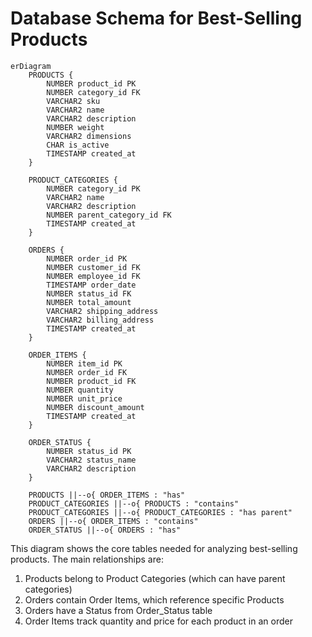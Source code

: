 # Database Schema for Best-Selling Products

```mermaid
erDiagram
    PRODUCTS {
        NUMBER product_id PK
        NUMBER category_id FK
        VARCHAR2 sku
        VARCHAR2 name
        VARCHAR2 description
        NUMBER weight
        VARCHAR2 dimensions
        CHAR is_active
        TIMESTAMP created_at
    }
    
    PRODUCT_CATEGORIES {
        NUMBER category_id PK
        VARCHAR2 name
        VARCHAR2 description
        NUMBER parent_category_id FK
        TIMESTAMP created_at
    }
    
    ORDERS {
        NUMBER order_id PK
        NUMBER customer_id FK
        NUMBER employee_id FK
        TIMESTAMP order_date
        NUMBER status_id FK
        NUMBER total_amount
        VARCHAR2 shipping_address
        VARCHAR2 billing_address
        TIMESTAMP created_at
    }
    
    ORDER_ITEMS {
        NUMBER item_id PK
        NUMBER order_id FK
        NUMBER product_id FK
        NUMBER quantity
        NUMBER unit_price
        NUMBER discount_amount
        TIMESTAMP created_at
    }
    
    ORDER_STATUS {
        NUMBER status_id PK
        VARCHAR2 status_name
        VARCHAR2 description
    }

    PRODUCTS ||--o{ ORDER_ITEMS : "has"
    PRODUCT_CATEGORIES ||--o{ PRODUCTS : "contains"
    PRODUCT_CATEGORIES ||--o{ PRODUCT_CATEGORIES : "has parent"
    ORDERS ||--o{ ORDER_ITEMS : "contains"
    ORDER_STATUS ||--o{ ORDERS : "has"
```

This diagram shows the core tables needed for analyzing best-selling products. The main relationships are:

1. Products belong to Product Categories (which can have parent categories)
2. Orders contain Order Items, which reference specific Products
3. Orders have a Status from Order_Status table
4. Order Items track quantity and price for each product in an order